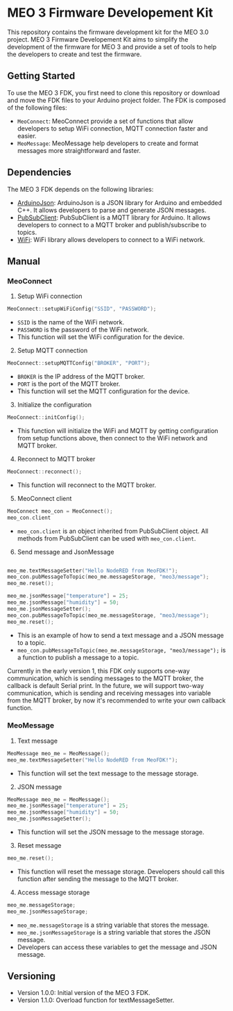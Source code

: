 # MEO 3 Firmware Developement Kit

This repository contains the firmware development kit for the MEO 3.0 project. MEO 3 Firmware Developement Kit aims to simplify the development of the firmware for MEO 3 and provide a set of tools to help the developers to create and test the firmware.

## Getting Started

To use the MEO 3 FDK, you first need to clone this repository or download and move the FDK files to your Arduino project folder. The FDK is composed of the following files:

- `MeoConnect`: MeoConnect provide a set of functions that allow developers to setup WiFi connection, MQTT connection faster and easier.
- `MeoMessage`: MeoMessage help developers to create and format messages more straightforward and faster.

## Dependencies

The MEO 3 FDK depends on the following libraries:
- [ArduinoJson](https://arduinojson.org/): ArduinoJson is a JSON library for Arduino and embedded C++. It allows developers to parse and generate JSON messages.
- [PubSubClient](https://pubsubclient.knolleary.net/): PubSubClient is a MQTT library for Arduino. It allows developers to connect to a MQTT broker and publish/subscribe to topics.
- [WiFi](https://www.arduino.cc/en/Reference/WiFi): WiFi library allows developers to connect to a WiFi network.

## Manual

### MeoConnect

1. Setup WiFi connection
```cpp
MeoConnect::setupWiFiConfig("SSID", "PASSWORD");
```
- `SSID` is the name of the WiFi network.
- `PASSWORD` is the password of the WiFi network.
- This function will set the WiFi configuration for the device.

2. Setup MQTT connection
```cpp
MeoConnect::setupMQTTConfig("BROKER", "PORT");
```
- `BROKER` is the IP address of the MQTT broker.
- `PORT` is the port of the MQTT broker.
- This function will set the MQTT configuration for the device.

3. Initialize the configuration
```cpp
MeoConnect::initConfig();
```
- This function will initialize the WiFi and MQTT by getting configuration from setup functions above, then connect to the WiFi network and MQTT broker.

4. Reconnect to MQTT broker
```cpp
MeoConnect::reconnect();
```
- This function will reconnect to the MQTT broker.

5. MeoConnect client
```cpp
MeoConnect meo_con = MeoConnect();
meo_con.client
```
- `meo_con.client` is an object inherited from PubSubClient object. All methods from PubSubClient can be used with `meo_con.client`.

6. Send message and JsonMessage
```cpp

meo_me.textMessageSetter("Hello NodeRED from MeoFDK!");
meo_con.pubMessageToTopic(meo_me.messageStorage, "meo3/message");
meo_me.reset();

meo_me.jsonMessage["temperature"] = 25;
meo_me.jsonMessage["humidity"] = 50;
meo_me.jsonMessageSetter();
meo_con.pubMessageToTopic(meo_me.messageStorage, "meo3/message");
meo_me.reset();
```

- This is an example of how to send a text message and a JSON message to a topic.
- `meo_con.pubMessageToTopic(meo_me.messageStorage, "meo3/message");` is a function to publish a message to a topic.

Currently in the early version 1, this FDK only supports one-way communication, which is sending messages to the MQTT broker, the callback is default Serial print. In the future, we will support two-way communication, which is sending and receiving messages into variable from the MQTT broker, by now it's recommended to write your own callback function.

### MeoMessage

1. Text message
```cpp
MeoMessage meo_me = MeoMessage();
meo_me.textMessageSetter("Hello NodeRED from MeoFDK!");
```
- This function will set the text message to the message storage.

2. JSON message
```cpp
MeoMessage meo_me = MeoMessage();
meo_me.jsonMessage["temperature"] = 25;
meo_me.jsonMessage["humidity"] = 50;
meo_me.jsonMessageSetter();
```
- This function will set the JSON message to the message storage.

3. Reset message
```cpp
meo_me.reset();
```
- This function will reset the message storage. Developers should call this function after sending the message to the MQTT broker.

4. Access message storage
```cpp
meo_me.messageStorage;
meo_me.jsonMessageStorage;
```
- `meo_me.messageStorage` is a string variable that stores the message.
- `meo_me.jsonMessageStorage` is a string variable that stores the JSON message.
- Developers can access these variables to get the message and JSON message.


## Versioning

- Version 1.0.0: Initial version of the MEO 3 FDK.
- Version 1.1.0: Overload function for textMessageSetter.